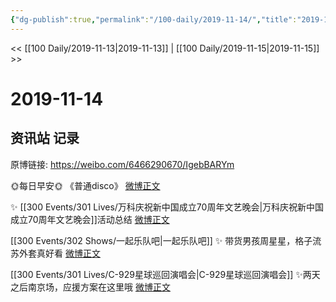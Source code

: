 ```yaml
---
{"dg-publish":true,"permalink":"/100-daily/2019-11-14/","title":"2019-11-14"}
---
```



<< [[100 Daily/2019-11-13\|2019-11-13]] | [[100 Daily/2019-11-15\|2019-11-15]] >>

# 2019-11-14

## 资讯站 记录

原博链接: https://weibo.com/6466290670/IgebBARYm

🌞每日早安🌞 《普通disco》 [微博正文](https://m.weibo.cn/6466290670/4438444052784978)

✨ [[300 Events/301 Lives/万科庆祝新中国成立70周年文艺晚会\|万科庆祝新中国成立70周年文艺晚会]]活动总结 [微博正文](https://m.weibo.cn/6466290670/4438549501763666)

[[300 Events/302 Shows/一起乐队吧\|一起乐队吧]]
✨ 带货男孩周星星，格子流苏外套真好看
[微博正文](https://m.weibo.cn/6466290670/4438584922422817)

[[300 Events/301 Lives/C-929星球巡回演唱会\|C-929星球巡回演唱会]]
✨两天之后南京场，应援方案在这里哦
[微博正文](https://m.weibo.cn/6466290670/4438627431842679)

